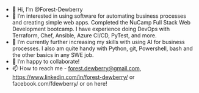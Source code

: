 - 👋 Hi, I’m @Forest-Dewberry
- 👀 I’m interested in using software for automating business processes and creating simple web apps. Completed the NuCamp Full Stack Web Development bootcamp. I have experience doing DevOps with Terraform, Chef, Ansible, Azure CI/CD, PyTest, and more.
- 🌱 I’m currently further increasing my skills with using AI for business processes. I also am quite handy with Python, git, Powershell, bash and the other basics in any SWE job.
- 💞️ I’m happy to collaborate!
- 📫 How to reach me - forest.dewberry@gmail.com, https://www.linkedin.com/in/forest-dewberry/ or facebook.com/fdewberry/ or on here!


<!---
Forest-Dewberry/Forest-Dewberry is a ✨ special ✨ repository because its `README.md` (this file) appears on your GitHub profile.
You can click the Preview link to take a look at your changes.
--->
